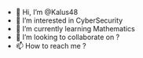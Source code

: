 - 👋 Hi, I’m @Kalus48
- 👀 I’m interested in CyberSecurity
- 🌱 I’m currently learning Mathematics
- 💞️ I’m looking to collaborate on ?
- 📫 How to reach me ?

<!---
Kalus48/Kalus48 is a ✨ special ✨ repository because its `README.md` (this file) appears on your GitHub profile.
You can click the Preview link to take a look at your changes.
--->
